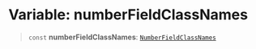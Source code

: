 # Variable: numberFieldClassNames

> `const` **numberFieldClassNames**: [`NumberFieldClassNames`](../type-aliases/NumberFieldClassNames.md)
